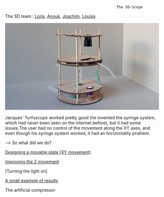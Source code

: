                                                       The SD-Scope

The SD team : [Loris](https://github.com/Loloneuf), [Anouk](https://github.com/AnoukTms), [Joachim](https://github.com/Joactay), [Louisa](https://github.com/Lsdrxx)

![alt text](https://github.com/MakerLabCRI/FrugalMicroscope/blob/master/StudentStories/SD-Scope/sdscope.jpg)

Jacques’ Turfuscope worked pretty good (he invented the syringe system, which had never been seen on the internet before), but it had some issues.The user had no control of the movement along the XY axes, and even though his syringe system worked, it had an horizontality problem.

--> So what did we do?

[Designing a movable plate (XY movement)](https://github.com/MakerLabCRI/FrugalMicroscope/blob/master/StudentStories/SD-Scope/videoXY.gif)

[Improving the Z movement](https://github.com/MakerLabCRI/FrugalMicroscope/blob/master/StudentStories/SD-Scope/videoZ.mp4)

[Turning the light on]

[A small example of results](https://github.com/MakerLabCRI/FrugalMicroscope/blob/master/StudentStories/SD-Scope/video-1536931628.mp4)

The artificial compressor

